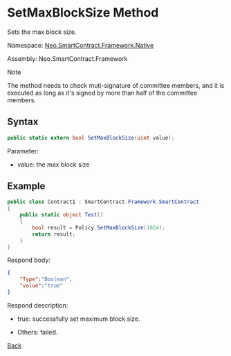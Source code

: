 # SetMaxBlockSize Method

Sets the max block size.

Namespace: [Neo.SmartContract.Framework.Native](../../Neo.SmartContract.Framework.Native.md)

Assembly: Neo.SmartContract.Framework

> [!Note]
>
> The method needs to check muti-signature of committee members, and it is executed as long as it's signed by more than half of the committee members.

## Syntax

```c#
public static extern bool SetMaxBlockSize(uint value);
```

Parameter:

- value: the max block size

## Example

```c#
public class Contract1 : SmartContract.Framework.SmartContract
{
    public static object Test()
    {
        bool result = Policy.SetMaxBlockSize(1024);
        return result;
    }
}
```

Respond body:

```json
{
	"Type":"Boolean",
	"value":"true"
}
```

Respond description:

- true: successfully set maximum block size.

- Others: failed.

[Back](../Policy.md)

